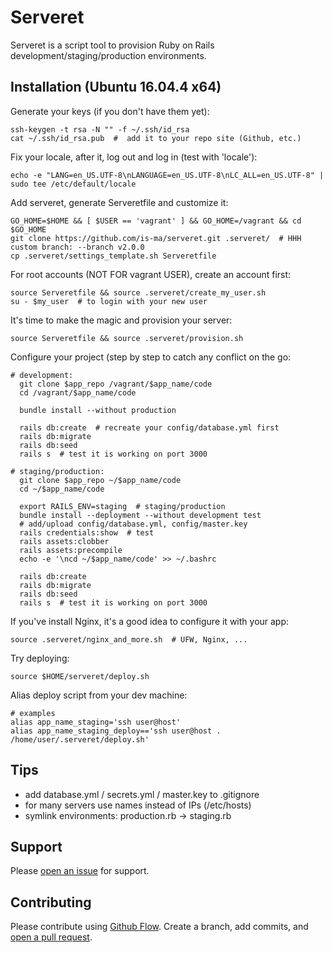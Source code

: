 # Serveret
Serveret is a script tool to provision Ruby on Rails development/staging/production environments.



## Installation (Ubuntu 16.04.4 x64)
Generate your keys (if you don't have them yet):
```
ssh-keygen -t rsa -N "" -f ~/.ssh/id_rsa
cat ~/.ssh/id_rsa.pub  #  add it to your repo site (Github, etc.)
```

Fix your locale, after it, log out and log in (test with 'locale'):
```
echo -e "LANG=en_US.UTF-8\nLANGUAGE=en_US.UTF-8\nLC_ALL=en_US.UTF-8" | sudo tee /etc/default/locale
```

Add serveret, generate Serveretfile and customize it:
```
GO_HOME=$HOME && [ $USER == 'vagrant' ] && GO_HOME=/vagrant && cd $GO_HOME
git clone https://github.com/is-ma/serveret.git .serveret/  # HHH custom branch: --branch v2.0.0
cp .serveret/settings_template.sh Serveretfile
```

For root accounts (NOT FOR vagrant USER), create an account first:
```
source Serveretfile && source .serveret/create_my_user.sh
su - $my_user  # to login with your new user
```

It's time to make the magic and provision your server:
```
source Serveretfile && source .serveret/provision.sh
```

Configure your project (step by step to catch any conflict on the go:
```
# development:
  git clone $app_repo /vagrant/$app_name/code
  cd /vagrant/$app_name/code

  bundle install --without production

  rails db:create  # recreate your config/database.yml first
  rails db:migrate
  rails db:seed
  rails s  # test it is working on port 3000

# staging/production:
  git clone $app_repo ~/$app_name/code
  cd ~/$app_name/code

  export RAILS_ENV=staging  # staging/production
  bundle install --deployment --without development test
  # add/upload config/database.yml, config/master.key
  rails credentials:show  # test
  rails assets:clobber
  rails assets:precompile
  echo -e '\ncd ~/$app_name/code' >> ~/.bashrc

  rails db:create
  rails db:migrate
  rails db:seed
  rails s  # test it is working on port 3000
```

If you've install Nginx, it's a good idea to configure it with your app:
```
source .serveret/nginx_and_more.sh  # UFW, Nginx, ...
```

Try deploying:
```
source $HOME/serveret/deploy.sh

```

Alias deploy script from your dev machine:
```
# examples
alias app_name_staging='ssh user@host'
alias app_name_staging_deploy=='ssh user@host . /home/user/.serveret/deploy.sh'
```


## Tips
  - add database.yml / secrets.yml / master.key to .gitignore
  - for many servers use names instead of IPs (/etc/hosts)
  - symlink environments: production.rb -> staging.rb



## Support
Please [open an issue](https://github.com/is-ma/serveret/issues/new) for support.



## Contributing
Please contribute using [Github Flow](https://guides.github.com/introduction/flow/). Create a branch, add commits, and [open a pull request](https://github.com/is-ma/serveret/compare/).